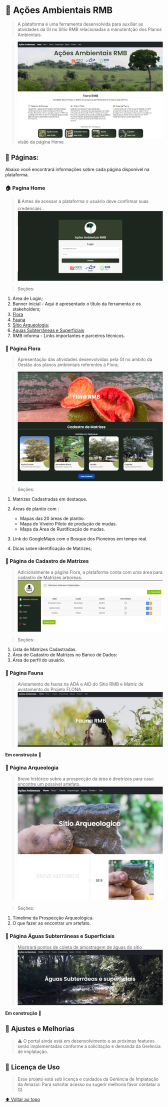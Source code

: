 <h1 id='acoes'>🌱 Ações Ambientais RMB</h1>

> A plataforma é uma ferramenta desenvolvida para auxiliar as atividades da GI no Sítio RMB relacionadas a manutentção dos Planos Ambientais.

> <img src=".\capaParaReadme.jpg" alt="Page inicial">
> visão da página Home

<h2> 📁 Páginas:</h2>
Abaixo você encontrará informações sobre cada página disponível na plataforma.

<h3> 🏠 Pagina Home</h3>

> 🔒 Antes de acessar a plataforma o usuário deve confirmar suas credenciais .
> <img src='./capaLogin.jpg'/>

> Seções:

1. Área de Login;
2. Banner Inicial - Aqui é apresentado o título da ferramenta e os stakeholders;
3. <a href='#flora'>Flora</a>
4. <a href='#fauna'>Fauna</a>
5. <a href='arqueologia'>Sítio Arqueologia</a>;
6. <a href='#aguas'>Águas Subterrâneas e Superficiais</a>
7. RMB informa - Links importantes e parceiros técnicos.

<h3 id='flora'>📗 Página Flora</h3>

> Apresentação das atividades desenvolvidas pela GI no ambito da Gestão dos planos ambientais referentes a Flora;

> <img src='./capaFlora.jpg'/>

> Seções:

1.  Matrizes Cadastradas em destaque.

2.  Áreas de plantio com :

    - Mapas das 20 áreas de plantio.
    - Mapa do Viveiro Piloto de produção de mudas.
    - Mapa da Área de Rustificação de mudas.

3.  Link do GoogleMaps com o Bosque dos Pioneiros em tempo real.

4.  Dicas sobre identificação de Matrizes;

<h3 id='cadastro'>📗 Página de Cadastro de Matrizes</h3>

> Adicionalmente a página Flora, a plataforma conta com uma área para cadastro de Matrizes arbóreas.
> <img src='./capaCadastroArboreo.jpg'/>

> Seções:

1.  Lista de Matrizes Cadastradas.
2.  Área de Cadastro de Matrizes no Banco de Dados:
3.  Área de perfil do usuário.

<h3 id='fauna'>📗 Página Fauna</h3>

> Avistamento de fauna na ADA e AID do Sítio RMB e Matriz de avistamento do Projeto FLONA
> <img src='./capaFauna.jpg'/>

<b>Em construção 🚧</b>

<h3>📗 Página Arqueologia</h3>

> Breve histórico sobre a prospecção da área e diretrizes para caso encontre um possível artefato.
> <img src='./capaArqueologia.jpg'/>

> Seções:

1. Timelime da Prospecção Arqueológica.
2. O que fazer ao encontrar um artefato.

<h3 id='aguas'>📗 Página Águas Subterrâneas e Superficiais</h3>

> Mostrará pontos de coleta de amostragem de águas do sítio
> <img src='./capaAguas.jpg'/>

<b>Em construção 🚧</b>
<br/>

<h2>🔧 Ajustes e Melhorias</h2>

> ⚠️ O portal ainda está em desenvolvimento e as próximas features serão implementadas conforme a solicitação e demanda da Gerência de implatação.

<h2>📝 Licença de Uso</h2>

> Esse projeto está sob licença e cuidados da Gerência de Implatação da Amazul. Para solicitar acesso ou sugerir melhoria favor contatar a GI.

[⬆ Voltar ao topo](#acoes)<br>
